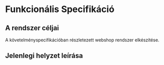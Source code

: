 # Funkcionális Specifikáció

## A rendszer céljai

A követelményspecifikációban részletezett webshop rendszer elkészítése.


## Jelenlegi helyzet leírása

